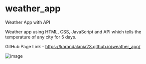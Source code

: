 # weather_app
Weather App with API

Weather app using HTML, CSS, JavaScript and API which tells the temperature of any city for 5 days.

GitHub Page Link - https://karandalania23.github.io/weather_app/

![image](https://user-images.githubusercontent.com/75967972/226802844-0ff9e672-3333-47a2-9850-ab7f8578037e.png)
